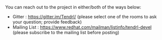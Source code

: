 You can reach out to the project in either/both of the ways below:

* Gitter : https://gitter.im/Tendrl/ (please select one of the rooms to ask your question; provide feedback)
* Mailing List : https://www.redhat.com/mailman/listinfo/tendrl-devel (please subscribe to the mailing list before posting)